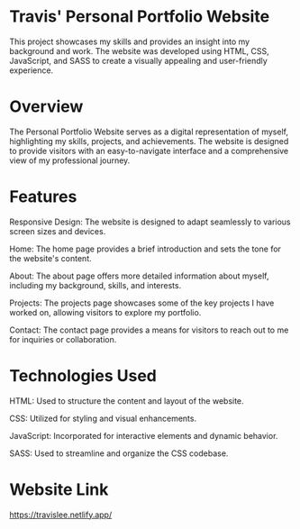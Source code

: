 # Travis' Personal Portfolio Website
This project showcases my skills and provides an insight into my background and work. The website was developed using HTML, CSS, JavaScript, and SASS to create a visually appealing and user-friendly experience.

# Overview
The Personal Portfolio Website serves as a digital representation of myself, highlighting my skills, projects, and achievements. The website is designed to provide visitors with an easy-to-navigate interface and a comprehensive view of my professional journey.

# Features
Responsive Design: The website is designed to adapt seamlessly to various screen sizes and devices.

Home: The home page provides a brief introduction and sets the tone for the website's content.

About: The about page offers more detailed information about myself, including my background, skills, and interests.

Projects: The projects page showcases some of the key projects I have worked on, allowing visitors to explore my portfolio.

Contact: The contact page provides a means for visitors to reach out to me for inquiries or collaboration.

# Technologies Used
HTML: Used to structure the content and layout of the website.

CSS: Utilized for styling and visual enhancements.

JavaScript: Incorporated for interactive elements and dynamic behavior.

SASS: Used to streamline and organize the CSS codebase.

# Website Link
https://travislee.netlify.app/
